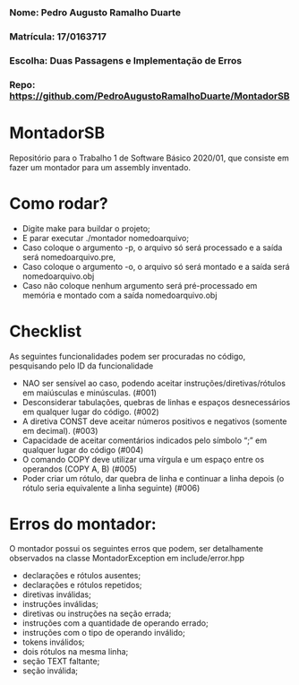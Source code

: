 ### Nome: Pedro Augusto Ramalho Duarte
### Matrícula: 17/0163717
### Escolha: Duas Passagens e Implementação de Erros
### Repo: https://github.com/PedroAugustoRamalhoDuarte/MontadorSB
# MontadorSB
Repositório para o Trabalho 1 de Software Básico 2020/01, que consiste em fazer um montador para um assembly inventado.

# Como rodar?
- Digite make para buildar o projeto;
- E parar executar ./montador nomedoarquivo;
- Caso coloque o argumento -p, o arquivo só será processado e a saída será nomedoarquivo.pre, 
- Caso coloque o argumento -o, o arquivo só será  montado e a saída será nomedoarquivo.obj 
- Caso não coloque nenhum argumento será pré-processado em memória e montado com a saída nomedoarquivo.obj

# Checklist
As seguintes funcionalidades podem ser procuradas no código, pesquisando pelo ID da funcionalidade
- NAO ser sensível ao caso, podendo aceitar instruções/diretivas/rótulos em maiúsculas
e minúsculas. (#001)
- Desconsiderar tabulações, quebras de linhas e espaços desnecessários em qualquer
lugar do código. (#002)
- A diretiva CONST deve aceitar números positivos e negativos (somente em decimal). (#003)
- Capacidade de aceitar comentários indicados pelo símbolo “;” em qualquer lugar
do código (#004)
- O comando COPY deve utilizar uma vírgula e um espaço entre os operandos
(COPY A, B) (#005)
- Poder criar um rótulo, dar quebra de linha e continuar a linha depois (o rótulo
seria equivalente a linha seguinte) (#006)


# Erros do montador:
O montador possui os seguintes erros que podem, ser detalhamente observados na classe MontadorException em include/error.hpp
- declarações e rótulos ausentes;
- declarações e rótulos repetidos;
- diretivas inválidas;
- instruções inválidas;
- diretivas ou instruções na seção errada;
- instruções com a quantidade de operando errado;
- instruções com o tipo de operando inválido;
- tokens inválidos;
- dois rótulos na mesma linha;
- seção TEXT faltante;
- seção inválida;